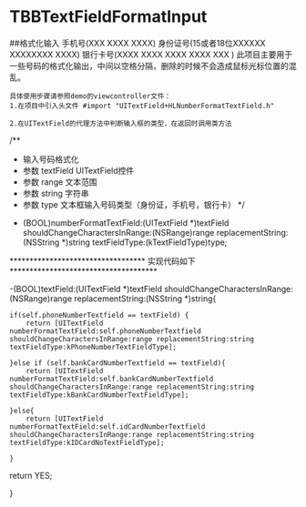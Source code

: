 # TBBTextFieldFormatInput
##格式化输入
手机号(XXX  XXXX  XXXX)
身份证号(15或者18位XXXXXX  XXXXXXXX  XXXX)
银行卡号(XXXX  XXXX  XXXX  XXXX  XXX  )
此项目主要用于一些号码的格式化输出，中间以空格分隔，删除的时候不会造成鼠标光标位置的混乱。
```
具体使用步骤请参照demo的viewcontroller文件：
1.在项目中引入头文件 #import "UITextField+HLNumberFormatTextField.h"

2.在UITextField的代理方法中判断输入框的类型，在返回时调用类方法
```
/**
 *  输入号码格式化
 *  参数 textField UITextField控件
 *  参数 range 文本范围
 *  参数 string 字符串
 *  参数 type 文本框输入号码类型（身份证，手机号，银行卡）
 */
+ (BOOL)numberFormatTextField:(UITextField *)textField shouldChangeCharactersInRange:(NSRange)range replacementString:(NSString *)string textFieldType:(kTextFieldType)type;

 ********************************** 实现代码如下 *************************************
 
-(BOOL)textField:(UITextField *)textField shouldChangeCharactersInRange:(NSRange)range replacementString:(NSString *)string{

    if(self.phoneNumberTextfield == textField) {
        return [UITextField numberFormatTextField:self.phoneNumberTextfield shouldChangeCharactersInRange:range replacementString:string textFieldType:kPhoneNumberTextFieldType];

    }else if (self.bankCardNumberTextfield == textField){
        return [UITextField numberFormatTextField:self.bankCardNumberTextfield shouldChangeCharactersInRange:range replacementString:string textFieldType:kBankCardNumberTextFieldType];

    }else{
        return [UITextField numberFormatTextField:self.idCardNumberTextfield shouldChangeCharactersInRange:range replacementString:string textFieldType:kIDCardNoTextFieldType];

    }
   return YES;

} 




